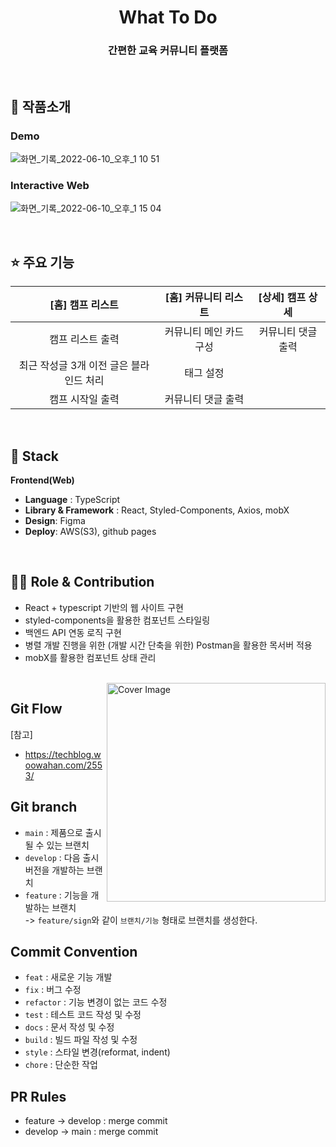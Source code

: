 <h1 align="middle">What To Do</h1>
<h3 align="middle">간편한 교육 커뮤니티 플랫폼</h3>

<br/>

## 📝 작품소개
### **Demo**

![화면_기록_2022-06-10_오후_1 10 51](https://user-images.githubusercontent.com/72256238/184096030-9715e437-d42a-46f4-b4d8-fd81b62cb913.gif)


### **Interactive Web**

![화면_기록_2022-06-10_오후_1 15 04](https://user-images.githubusercontent.com/72256238/184095826-217d29d4-4acf-4a2c-8cf4-c67d4ba9a412.gif)

<br/>

## ⭐ 주요 기능
|[홈] 캠프 리스트|[홈] 커뮤니티 리스트|[상세] 캠프 상세|
|:---:|:---:|:---:|
|캠프 리스트 출력|커뮤니티 메인 카드 구성|커뮤니티 댓글 출력|
|최근 작성글 3개 이전 글은 블라인드 처리|태그 설정||
|캠프 시작일 출력|커뮤니티 댓글 출력||

<br/>

## 🔧 Stack

**Frontend(Web)**
- **Language** : TypeScript
- **Library & Framework** : React, Styled-Components, Axios, mobX
- **Design**: Figma
- **Deploy**: AWS(S3), github pages
<br />

## 👨‍💻 Role & Contribution
- React + typescript 기반의 웹 사이트 구현 
- styled-components을 활용한 컴포넌트 스타일링
- 백엔드 API 연동 로직 구현
- 병렬 개발 진행을 위한 (개발 시간 단축을 위한) Postman을 활용한 목서버 적용
- mobX를 활용한 컴포넌트 상태 관리 
<br />

<img src="https://user-images.githubusercontent.com/46489446/149169674-9838e704-1cfc-46b7-ac4a-495dd5597187.png" width="350" title="Cover Image" align="right">

## Git Flow
[참고]
- https://techblog.woowahan.com/2553/

## Git branch
- <code>main</code> : 제품으로 출시될 수 있는 브랜치
- <code>develop</code> : 다음 출시 버전을 개발하는 브랜치
- <code>feature</code> : 기능을 개발하는 브랜치\
-> <code>feature/sign</code>와 같이 <code>브랜치/기능</code> 형태로 브랜치를 생성한다.

## Commit Convention
- <code>feat</code> : 새로운 기능 개발
- <code>fix</code> : 버그 수정
- <code>refactor</code> : 기능 변경이 없는 코드 수정
- <code>test</code> : 테스트 코드 작성 및 수정
- <code>docs</code> : 문서 작성 및 수정
- <code>build</code> : 빌드 파일 작성 및 수정
- <code>style</code> : 스타일 변경(reformat, indent)
- <code>chore</code> : 단순한 작업


## PR Rules
- feature -> develop : merge commit
- develop -> main : merge commit
